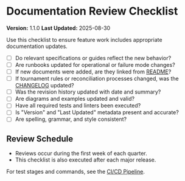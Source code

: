 # Documentation Review Checklist

**Version:** 1.1.0
**Last Updated:** 2025-08-30

Use this checklist to ensure feature work includes appropriate documentation updates.

- [ ] Do relevant specifications or guides reflect the new behavior?
- [ ] Are runbooks updated for operational or failure mode changes?
- [ ] If new documents were added, are they linked from [README](./README.md)?
- [ ] If tournament rules or reconciliation processes changed, was the [CHANGELOG](./handbook/CHANGELOG.md) updated?
- [ ] Was the revision history updated with date and summary?
- [ ] Are diagrams and examples updated and valid?
- [ ] Have all required tests and linters been executed?
- [ ] Is "Version" and "Last Updated" metadata present and accurate?
- [ ] Are spelling, grammar, and style consistent?

## Review Schedule
- Reviews occur during the first week of each quarter.
- This checklist is also executed after each major release.

For test stages and commands, see the [CI/CD Pipeline](./pipeline.md).
